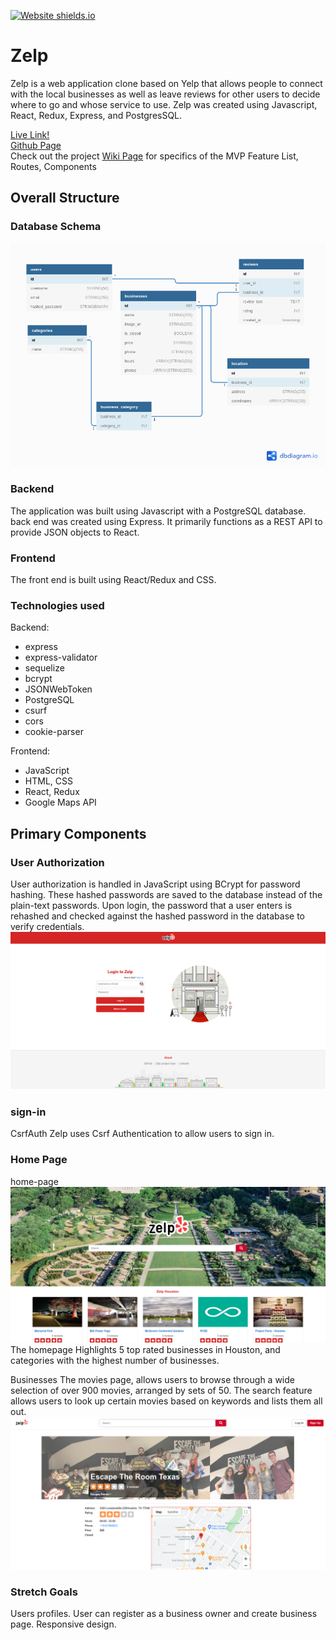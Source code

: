 [![Website shields.io](https://img.shields.io/website-up-down-green-red/http/shields.io.svg)](https://zelp-app.herokuapp.com/)

# Zelp

Zelp is a web application clone based on Yelp that allows people to connect with the local businesses as well as leave reviews for other users to decide where to go and whose service to use. Zelp was created using Javascript, React, Redux, Express, and PostgresSQL.

[Live Link!](https://zelp-app.herokuapp.com/) <br>
[Github Page](https://github.com/nasanov/zelp/) <br>
Check out the project [Wiki Page](https://github.com/nasanov/zelp/wiki) for specifics of the MVP Feature List, Routes, Components


## Overall Structure
### Database Schema
![db_schema](https://github.com/nasanov/zelp/blob/main/planning/db/db_image-v2.png)
### Backend
The application was built using Javascript with a PostgreSQL database. back end was created using Express. It primarily functions as a REST API to provide JSON objects to React.

### Frontend
The front end is built using React/Redux and CSS.

### Technologies used
Backend:
- express
- express-validator
- sequelize
- bcrypt
- JSONWebToken
- PostgreSQL
- csurf
- cors
- cookie-parser

Frontend:
- JavaScript
- HTML, CSS
- React, Redux
- Google Maps API


## Primary Components
### User Authorization
User authorization is handled in JavaScript using BCrypt for password hashing. These hashed passwords are saved to the database instead of the plain-text passwords. Upon login, the password that a user enters is rehashed and checked against the hashed password in the database to verify credentials.
![login](https://github.com/nasanov/zelp/blob/main/planning/login.png)
### sign-in

CsrfAuth
Zelp uses Csrf Authentication to allow users to sign in.

### Home Page
home-page
![main](https://github.com/nasanov/zelp/blob/main/planning/main-page.png) The homepage Highlights 5 top rated businesses in Houston, and categories with the highest number of businesses.

Businesses
The movies page, allows users to browse through a wide selection of over 900 movies, arranged by sets of 50. The search feature allows users to look up certain movies based on keywords and lists them all out.
![details](https://github.com/nasanov/zelp/blob/main/planning/details.png)

### Stretch Goals
Users profiles.
User can register as a business owner and create business page.
Responsive design.
